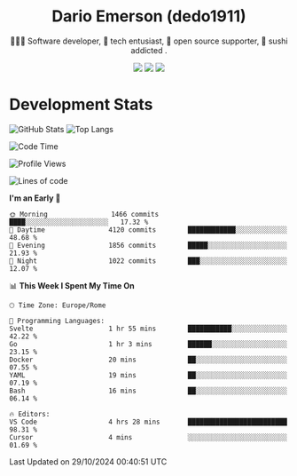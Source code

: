 <div align="center">
  
# Dario Emerson (dedo1911)
👨🏼‍💻 Software developer, 🔧 tech entusiast, 🙌 open source supporter, 🍣 sushi addicted .

[![](https://img.shields.io/badge/-Linkedin-informational?style=for-the-badge&logo=linkedin&logoColor=white&color=2867B2)](http://linkedin.com/in/dedo1911)
[![](https://img.shields.io/badge/-Telegram-informational?style=for-the-badge&logo=telegram&logoColor=white&color=0088cc)](https://t.me/dedo1911)
[![](https://img.shields.io/badge/-Facebook-informational?style=for-the-badge&logo=facebook&logoColor=white&color=3b5998)](https://fb.com/dedo1911)

</div>

# Development Stats

![GitHub Stats](https://github-readme-stats.vercel.app/api?username=dedo1911&hide=&count_private=true&title_color=84cc16&text_color=ffffff&icon_color=84cc16&bg_color=1c1917&hide_border=true&border_radius=0&show_icons=true)
![Top Langs](https://github-readme-stats.vercel.app/api/top-langs/?username=dedo1911&theme=chartreuse-dark&layout=compact)

<!--START_SECTION:waka-->
![Code Time](http://img.shields.io/badge/Code%20Time-1%2C431%20hrs%2012%20mins-blue)

![Profile Views](http://img.shields.io/badge/Profile%20Views-0-blue)

![Lines of code](https://img.shields.io/badge/From%20Hello%20World%20I%27ve%20Written-2.6%20million%20lines%20of%20code-blue)

**I'm an Early 🐤** 

```text
🌞 Morning                1466 commits        ████░░░░░░░░░░░░░░░░░░░░░   17.32 % 
🌆 Daytime                4120 commits        ████████████░░░░░░░░░░░░░   48.68 % 
🌃 Evening                1856 commits        █████░░░░░░░░░░░░░░░░░░░░   21.93 % 
🌙 Night                  1022 commits        ███░░░░░░░░░░░░░░░░░░░░░░   12.07 % 
```


📊 **This Week I Spent My Time On** 

```text
🕑︎ Time Zone: Europe/Rome

💬 Programming Languages: 
Svelte                   1 hr 55 mins        ███████████░░░░░░░░░░░░░░   42.22 % 
Go                       1 hr 3 mins         ██████░░░░░░░░░░░░░░░░░░░   23.15 % 
Docker                   20 mins             ██░░░░░░░░░░░░░░░░░░░░░░░   07.55 % 
YAML                     19 mins             ██░░░░░░░░░░░░░░░░░░░░░░░   07.19 % 
Bash                     16 mins             ██░░░░░░░░░░░░░░░░░░░░░░░   06.14 % 

🔥 Editors: 
VS Code                  4 hrs 28 mins       █████████████████████████   98.31 % 
Cursor                   4 mins              ░░░░░░░░░░░░░░░░░░░░░░░░░   01.69 % 
```


 Last Updated on 29/10/2024 00:40:51 UTC
<!--END_SECTION:waka-->

<!--
**dedo1911/dedo1911** is a ✨ _special_ ✨ repository because its `README.md` (this file) appears on your GitHub profile.

Here are some ideas to get you started:

- 🔭 I’m currently working on ...
- 🌱 I’m currently learning ...
- 👯 I’m looking to collaborate on ...
- 🤔 I’m looking for help with ...
- 💬 Ask me about ...
- 📫 How to reach me: ...
- 😄 Pronouns: ...
- ⚡ Fun fact: ...
-->
